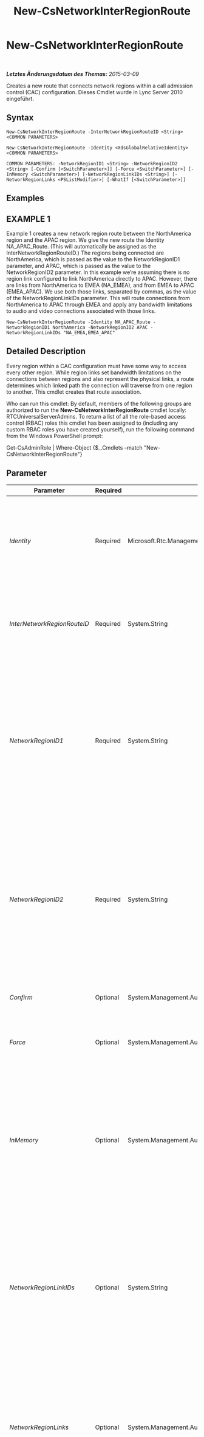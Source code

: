﻿---
title: New-CsNetworkInterRegionRoute
TOCTitle: New-CsNetworkInterRegionRoute
ms:assetid: 97deeba5-b49f-4078-9843-fee7b2d1e72e
ms:mtpsurl: https://technet.microsoft.com/de-de/library/Gg398779(v=OCS.15)
ms:contentKeyID: 49294836
ms.date: 05/19/2016
mtps_version: v=OCS.15
ms.translationtype: HT
---

# New-CsNetworkInterRegionRoute

 

_**Letztes Änderungsdatum des Themas:** 2015-03-09_

Creates a new route that connects network regions within a call admission control (CAC) configuration. Dieses Cmdlet wurde in Lync Server 2010 eingeführt.

## Syntax

    New-CsNetworkInterRegionRoute -InterNetworkRegionRouteID <String> <COMMON PARAMETERS>

    New-CsNetworkInterRegionRoute -Identity <XdsGlobalRelativeIdentity> <COMMON PARAMETERS>

    COMMON PARAMETERS: -NetworkRegionID1 <String> -NetworkRegionID2 <String> [-Confirm [<SwitchParameter>]] [-Force <SwitchParameter>] [-InMemory <SwitchParameter>] [-NetworkRegionLinkIDs <String>] [-NetworkRegionLinks <PSListModifier>] [-WhatIf [<SwitchParameter>]]

## Examples

## EXAMPLE 1

Example 1 creates a new network region route between the NorthAmerica region and the APAC region. We give the new route the Identity NA\_APAC\_Route. (This will automatically be assigned as the InterNetworkRegionRouteID.) The regions being connected are NorthAmerica, which is passed as the value to the NetworkRegionID1 parameter, and APAC, which is passed as the value to the NetworkRegionID2 parameter. In this example we’re assuming there is no region link configured to link NorthAmerica directly to APAC. However, there are links from NorthAmerica to EMEA (NA\_EMEA), and from EMEA to APAC (EMEA\_APAC). We use both those links, separated by commas, as the value of the NetworkRegionLinkIDs parameter. This will route connections from NorthAmerica to APAC through EMEA and apply any bandwidth limitations to audio and video connections associated with those links.

    New-CsNetworkInterRegionRoute -Identity NA_APAC_Route -NetworkRegionID1 NorthAmerica -NetworkRegionID2 APAC -NetworkRegionLinkIDs "NA_EMEA,EMEA_APAC"

## Detailed Description

Every region within a CAC configuration must have some way to access every other region. While region links set bandwidth limitations on the connections between regions and also represent the physical links, a route determines which linked path the connection will traverse from one region to another. This cmdlet creates that route association.

Who can run this cmdlet: By default, members of the following groups are authorized to run the **New-CsNetworkInterRegionRoute** cmdlet locally: RTCUniversalServerAdmins. To return a list of all the role-based access control (RBAC) roles this cmdlet has been assigned to (including any custom RBAC roles you have created yourself), run the following command from the Windows PowerShell prompt:

Get-CsAdminRole | Where-Object {$\_.Cmdlets –match "New-CsNetworkInterRegionRoute"}

## Parameter


<table>
<colgroup>
<col style="width: 25%" />
<col style="width: 25%" />
<col style="width: 25%" />
<col style="width: 25%" />
</colgroup>
<thead>
<tr class="header">
<th>Parameter</th>
<th>Required</th>
<th>Type</th>
<th>Description</th>
</tr>
</thead>
<tbody>
<tr class="odd">
<td><p><em>Identity</em></p></td>
<td><p>Required</p></td>
<td><p>Microsoft.Rtc.Management.Xds.XdsGlobalRelativeIdentity</p></td>
<td><p>A unique identifier for the newly created network region route. Network region routes are created only at the global scope, so this identifier does not need to specify a scope. Instead, it contains a string that is a unique name that identifies that route.</p></td>
</tr>
<tr class="even">
<td><p><em>InterNetworkRegionRouteID</em></p></td>
<td><p>Required</p></td>
<td><p>System.String</p></td>
<td><p>This value is the same as the Identity. You cannot specify both an Identity and an InterNetworkRegionRouteID; a value entered for one will be automatically used for both.</p></td>
</tr>
<tr class="odd">
<td><p><em>NetworkRegionID1</em></p></td>
<td><p>Required</p></td>
<td><p>System.String</p></td>
<td><p>The Identity (NetworkRegionID) of one of the two regions connected through this route. The value passed to this parameter must be a different region from the value of the NetworkRegionID2 parameter. (In other words, you can’t route a region to itself.) In addition, the combination of NetworkRegionID1 and NetworkRegionID2 must be unique (for example, you can’t have two routes defined that connect NorthAmerica and EMEA).</p></td>
</tr>
<tr class="even">
<td><p><em>NetworkRegionID2</em></p></td>
<td><p>Required</p></td>
<td><p>System.String</p></td>
<td><p>The Identity (NetworkRegionID) of one of the two regions connected through this route. The value passed to this parameter must be a different region from the value of the NetworkRegionID1 parameter. (In other words, you can’t route a region to itself.) In addition, the combination of NetworkRegionID1 and NetworkRegionID2 must be unique (for example, you can’t have two routes defined that connect NorthAmerica and EMEA).</p></td>
</tr>
<tr class="odd">
<td><p><em>Confirm</em></p></td>
<td><p>Optional</p></td>
<td><p>System.Management.Automation.SwitchParameter</p></td>
<td><p>Fordert Sie vor der Ausführung des Befehls zum Bestätigen auf.</p></td>
</tr>
<tr class="even">
<td><p><em>Force</em></p></td>
<td><p>Optional</p></td>
<td><p>System.Management.Automation.SwitchParameter</p></td>
<td><p>Suppresses any confirmation prompts that would otherwise be displayed before making changes.</p></td>
</tr>
<tr class="odd">
<td><p><em>InMemory</em></p></td>
<td><p>Optional</p></td>
<td><p>System.Management.Automation.SwitchParameter</p></td>
<td><p>Erstellt einen Objektverweis ohne einen Commit für das Objekt auszuführen und die Änderungen dadurch dauerhaft zu speichern. Wenn Sie die Ausgabe des mit diesem Parameter aufgerufenen Cmdlet einer Variablen zuweisen, können Sie die Eigenschaften des Objektverweises ändern und anschließend einen Commit für diese Änderungen ausführen, indem Sie das entsprechende Cmdlet vom Typ &quot;Set-&quot; aufrufen.</p></td>
</tr>
<tr class="even">
<td><p><em>NetworkRegionLinkIDs</em></p></td>
<td><p>Optional</p></td>
<td><p>System.String</p></td>
<td><p>Allows you to specify all the links for this route as a string of comma-separated values. The values are the identities (NetworkRegionLinkIDs) of the region links. If you enter values for both NetworkRegionLinkIDs and NetworkRegionLinks, NetworkRegionLinkIDs will be ignored. This parameter provides a convenient way to specify the list of links without having to construct a list object and pass it to the NetworkRegionLinks parameter.</p></td>
</tr>
<tr class="odd">
<td><p><em>NetworkRegionLinks</em></p></td>
<td><p>Optional</p></td>
<td><p>System.Management.Automation.PSListModifier</p></td>
<td><p>A list object containing the identities (NetworkRegionLinkIDs) of the region links that apply to this route. For this cmdlet, this parameter differs from the NetworkRegionLinkIDs parameter only in the format if you enter more than one link. The NetworkRegionLinkIDs parameter is the recommended method for defining the initial list with this cmdlet.</p></td>
</tr>
<tr class="even">
<td><p><em>WhatIf</em></p></td>
<td><p>Optional</p></td>
<td><p>System.Management.Automation.SwitchParameter</p></td>
<td><p>Beschreibt die Auswirkungen einer Ausführung des Befehls, ohne den Befehl tatsächlich auszuführen.</p></td>
</tr>
</tbody>
</table>


## Input Types

None.

## Return Types

Creates an object of type Microsoft.Rtc.Management.WritableConfig.Settings.NetworkConfiguration.InterNetworkRegionRouteType.

## Siehe auch

#### Weitere Ressourcen

[Remove-CsNetworkInterRegionRoute](remove-csnetworkinterregionroute.md)  
[Set-CsNetworkInterRegionRoute](set-csnetworkinterregionroute.md)  
[Get-CsNetworkInterRegionRoute](get-csnetworkinterregionroute.md)

